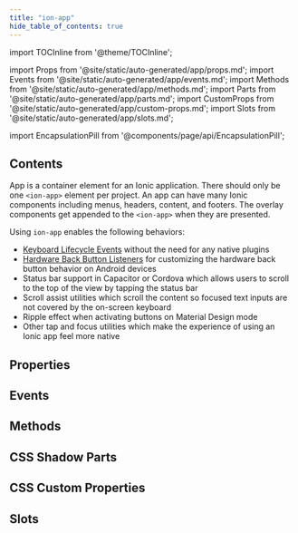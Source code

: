 ```yaml
---
title: "ion-app"
hide_table_of_contents: true
---
```

import TOCInline from '@theme/TOCInline';

import Props from '@site/static/auto-generated/app/props.md';
import Events from '@site/static/auto-generated/app/events.md';
import Methods from '@site/static/auto-generated/app/methods.md';
import Parts from '@site/static/auto-generated/app/parts.md';
import CustomProps from '@site/static/auto-generated/app/custom-props.md';
import Slots from '@site/static/auto-generated/app/slots.md';

<head>
  <title>ion-app: Container Element for an Ionic Application</title>
  <meta name="description" content="ion-app is a container element for an Ionic application. Apps can have many Ionic components including menus, headers, content, and footers. Read to learn more." />
</head>

import EncapsulationPill from '@components/page/api/EncapsulationPill';



<h2 className="table-of-contents__title">Contents</h2>

<TOCInline
  toc={toc}
  maxHeadingLevel={2}
/>



App is a container element for an Ionic application. There should only be one `<ion-app>` element per project. An app can have many Ionic components including menus, headers, content, and footers. The overlay components get appended to the `<ion-app>` when they are presented.

Using `ion-app` enables the following behaviors:

* [Keyboard Lifecycle Events](../developing/keyboard#keyboard-lifecycle-events) without the need for any native plugins
* [Hardware Back Button Listeners](../developing/hardware-back-button) for customizing the hardware back button behavior on Android devices
* Status bar support in Capacitor or Cordova which allows users to scroll to the top of the view by tapping the status bar
* Scroll assist utilities which scroll the content so focused text inputs are not covered by the on-screen keyboard
* Ripple effect when activating buttons on Material Design mode
* Other tap and focus utilities which make the experience of using an Ionic app feel more native


## Properties
<Props />

## Events
<Events />

## Methods
<Methods />

## CSS Shadow Parts
<Parts />

## CSS Custom Properties
<CustomProps />

## Slots
<Slots />
